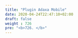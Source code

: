 ```yaml
---
title: "Plugin Adaxa Mobile"
date: 2020-04-24T22:47:10+02:00
draft: false
weight : 726
pre: "<b>726. </b>"
---
```



